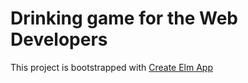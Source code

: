 # Drinking game for the Web Developers

This project is bootstrapped with [Create Elm App](https://github.com/halfzebra/create-elm-app)


